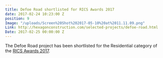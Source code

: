 ```yaml
---
title: Defoe Road shortlisted for RICS Awards 2017
date: 2017-02-24 10:23:00 Z
position: 9
Image: "/uploads/Screen%20Shot%202017-05-10%20at%2011.11.09.png"
Link: http://hexagonconstruction.com/selected-projects/defoe-road.html
Date: 2017-02-25 00:00:00 Z
---
```


The Defoe Road project has been shortlisted for the Residential category of the [RICS Awards 2017](http://www.rics.org/uk/training-events/awards/rics-awards-london/).